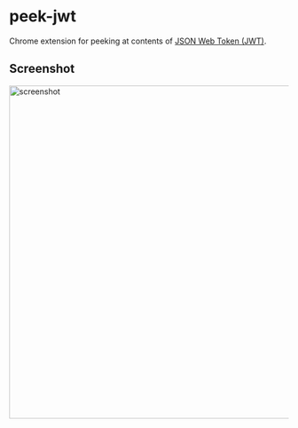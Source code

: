 peek-jwt
===

Chrome extension for peeking at contents of [JSON Web Token (JWT)](https://tools.ietf.org/html/rfc7519).

Screenshot
---
<img alt="screenshot" src="https://raw.github.com/addsict/peek-jwt/master/image/screenshot_1280x800.png" width="600">

